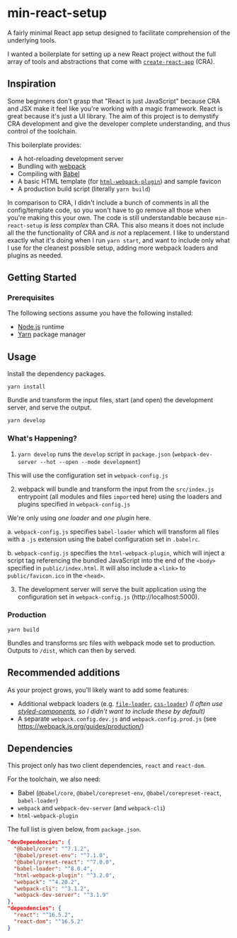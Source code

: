 # min-react-setup
A fairly minimal React app setup designed to facilitate comprehension of the underlying tools.

I wanted a boilerplate for setting up a new React project without the full array of tools and abstractions that come with [`create-react-app`](https://github.com/facebook/create-react-app) (CRA).

## Inspiration
Some beginners don't grasp that "React is just JavaScript" because CRA and JSX make it feel like you're working with a magic framework. React is great because it's just a UI library. The aim of this project is to demystify CRA development and give the developer complete understanding, and thus control of the toolchain.

This boilerplate provides:
* A hot-reloading development server
* Bundling with [webpack](https://webpack.js.org/)
* Compiling with [Babel](https://babeljs.io/)
* A basic HTML template (for [`html-webpack-plugin`](https://github.com/jantimon/html-webpack-plugin)) and sample favicon
* A production build script (literally `yarn build`)

In comparison to CRA, I didn't include a bunch of comments in all the config/template code, so you won't have to go remove all those when you're making this your own. The code is still understandable because `min-react-setup` is *less complex* than CRA. This also means it does not include all the the functionality of CRA and *is not* a replacement. I like to understand exactly what it's doing when I run `yarn start`, and want to include only what I use for the cleanest possible setup, adding more webpack loaders and plugins as needed.

## Getting Started
### Prerequisites
The following sections assume you have the following installed:
* [Node.js](https://nodejs.org/en/) runtime
* [Yarn](https://yarnpkg.com/en/) package manager

## Usage
Install the dependency packages.
```
yarn install
```

Bundle and transform the input files, start (and open) the development server, and serve the output.
```
yarn develop
```

### What's Happening?
1. `yarn develop` runs the `develop` script in `package.json` (`webpack-dev-server --hot --open --mode development`)

This will use the configuration set in `webpack-config.js`

2. webpack will bundle and transform the input from the `src/index.js` entrypoint (all modules and files `import`ed here) using the loaders and plugins specified in `webpack-config.js`

We're only using *one loader* and *one plugin* here.

a. `webpack-config.js` specifies `babel-loader` which will transform all files with a `.js` extension using the babel configuration set in `.babelrc`.

b. `webpack-config.js` specifies the `html-webpack-plugin`, which will inject a script tag referencing the bundled JavaScript into the end of the `<body>` specified in `public/index.html`. It will also include a `<link>` to `public/favicon.ico` in the `<head>`.

3. The development server will serve the built application using the configuration set in `webpack-config.js` (http://localhost:5000).

### Production
```
yarn build
```
Bundles and transforms src files with webpack mode set to production. Outputs to `/dist`, which can then by served.

## Recommended additions
As your project grows, you'll likely want to add some features:
* Additional webpack loaders (e.g. [`file-loader`](https://github.com/webpack-contrib/file-loader), [`css-loader`](https://github.com/webpack-contrib/css-loader)) *(I often use [styled-components](https://www.styled-components.com/), so I didn't want to include these by default)*
* A separate `webpack.config.dev.js` and `webpack.config.prod.js` (see https://webpack.js.org/guides/production/)

## Dependencies
This project only has two client dependencies, `react` and `react-dom`.

For the toolchain, we also need:
* Babel (`@babel/core`, `@babel/corepreset-env`, `@babel/corepreset-react`, `babel-loader`)
* `webpack` and `webpack-dev-server` (and `webpack-cli`)
* `html-webpack-plugin`

The full list is given below, from `package.json`.
```json
"devDependencies": {
  "@babel/core": "^7.1.2",
  "@babel/preset-env": "^7.1.0",
  "@babel/preset-react": "^7.0.0",
  "babel-loader": "^8.0.4",
  "html-webpack-plugin": "^3.2.0",
  "webpack": "^4.20.2",
  "webpack-cli": "^3.1.2",
  "webpack-dev-server": "^3.1.9"
},
"dependencies": {
  "react": "^16.5.2",
  "react-dom": "^16.5.2"
}
```
